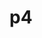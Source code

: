# p4
<!-- 
TO DO List:

-add a login so only the person logged in can run the script for their acct

-somehow make it keep running lol

 -->